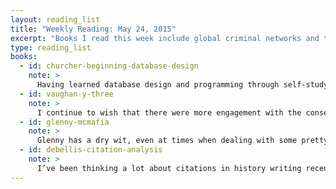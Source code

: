 ```yaml
---
layout: reading_list
title: "Weekly Reading: May 24, 2015"
excerpt: "Books I read this week include global criminal networks and tracking scientific collaboration."
type: reading_list
books:
  - id: churcher-beginning-database-design
    note: >
      Having learned database design and programming through self-study and essentially completely through trial-and-error, I’ve always been sensitive to the possibility that I’m missing some basics when I encounter a bit of database jargon I don’t understand. About to embark on a couple of projects on which naivete regarding database design could come and bite me later on. Ran through this introductory presentation pretty quickly; it was clearly written and basically platform-agnostic.
  - id: vaughan-y-three
    note: >
      I continue to wish that there were more engagement with the consequences of the plague in the world rather than following the protagonists. The Australian navy’s primacy in submarine warfare because it had been the only navy with mixed male and female submarine crews is another great example of the payoffs of the world built here.
  - id: glenny-mcmafia
    note: >
      Glenny has a dry wit, even at times when dealing with some pretty bleak material. He sets out to explain the globalized generation of organized crime, framing his chronology between the collapse of the Soviet Union and China’s ascendance on the global stage. Fascinating details and anecdotes, but also a compelling argument for the role of the misguided international policing, trade, and military policies in incubating these criminal organizations.
  - id: debellis-citation-analysis
    note: >
      I’ve been thinking a lot about citations in history writing recently because of a new project. This history of the development of citation analysis techniques in the sciences was actually surprisingly engaging and readable. A great introduction to thinking some of the basic theoretical questions information scientists consider in working when analyzing citations and other (potential) markers of intellectual community.
---
```


